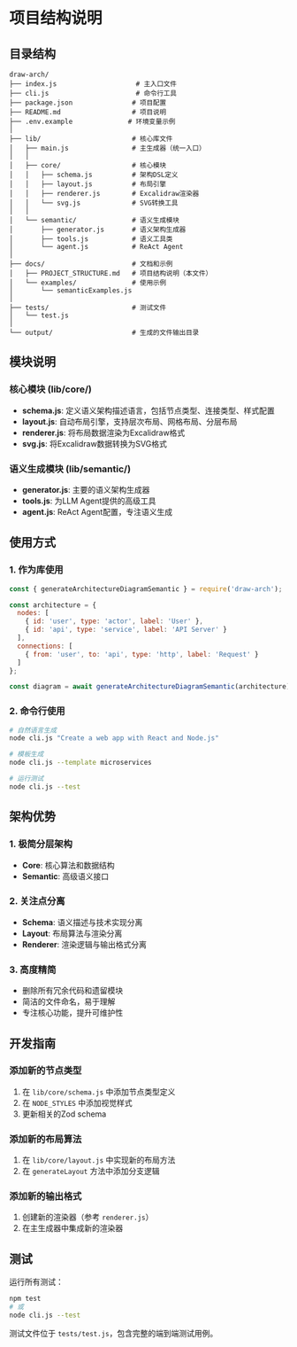 # 项目结构说明

## 目录结构

```
draw-arch/
├── index.js                    # 主入口文件
├── cli.js                      # 命令行工具
├── package.json               # 项目配置
├── README.md                  # 项目说明
├── .env.example              # 环境变量示例
│
├── lib/                       # 核心库文件
│   ├── main.js                # 主生成器（统一入口）
│   │
│   ├── core/                  # 核心模块
│   │   ├── schema.js          # 架构DSL定义
│   │   ├── layout.js          # 布局引擎
│   │   ├── renderer.js        # Excalidraw渲染器
│   │   └── svg.js             # SVG转换工具
│   │
│   └── semantic/              # 语义生成模块
│       ├── generator.js       # 语义架构生成器
│       ├── tools.js           # 语义工具类
│       └── agent.js           # ReAct Agent
│
├── docs/                      # 文档和示例
│   ├── PROJECT_STRUCTURE.md   # 项目结构说明（本文件）
│   └── examples/              # 使用示例
│       └── semanticExamples.js
│
├── tests/                     # 测试文件
│   └── test.js
│
└── output/                    # 生成的文件输出目录
```

## 模块说明

### 核心模块 (lib/core/)

- **schema.js**: 定义语义架构描述语言，包括节点类型、连接类型、样式配置
- **layout.js**: 自动布局引擎，支持层次布局、网格布局、分层布局
- **renderer.js**: 将布局数据渲染为Excalidraw格式
- **svg.js**: 将Excalidraw数据转换为SVG格式

### 语义生成模块 (lib/semantic/)

- **generator.js**: 主要的语义架构生成器
- **tools.js**: 为LLM Agent提供的高级工具
- **agent.js**: ReAct Agent配置，专注语义生成

## 使用方式

### 1. 作为库使用

```javascript
const { generateArchitectureDiagramSemantic } = require('draw-arch');

const architecture = {
  nodes: [
    { id: 'user', type: 'actor', label: 'User' },
    { id: 'api', type: 'service', label: 'API Server' }
  ],
  connections: [
    { from: 'user', to: 'api', type: 'http', label: 'Request' }
  ]
};

const diagram = await generateArchitectureDiagramSemantic(architecture);
```

### 2. 命令行使用

```bash
# 自然语言生成
node cli.js "Create a web app with React and Node.js"

# 模板生成
node cli.js --template microservices

# 运行测试
node cli.js --test
```

## 架构优势

### 1. 极简分层架构
- **Core**: 核心算法和数据结构
- **Semantic**: 高级语义接口

### 2. 关注点分离
- **Schema**: 语义描述与技术实现分离
- **Layout**: 布局算法与渲染分离
- **Renderer**: 渲染逻辑与输出格式分离

### 3. 高度精简
- 删除所有冗余代码和遗留模块
- 简洁的文件命名，易于理解
- 专注核心功能，提升可维护性

## 开发指南

### 添加新的节点类型
1. 在 `lib/core/schema.js` 中添加节点类型定义
2. 在 `NODE_STYLES` 中添加视觉样式
3. 更新相关的Zod schema

### 添加新的布局算法
1. 在 `lib/core/layout.js` 中实现新的布局方法
2. 在 `generateLayout` 方法中添加分支逻辑

### 添加新的输出格式
1. 创建新的渲染器（参考 `renderer.js`）
2. 在主生成器中集成新的渲染器

## 测试

运行所有测试：
```bash
npm test
# 或
node cli.js --test
```

测试文件位于 `tests/test.js`，包含完整的端到端测试用例。
